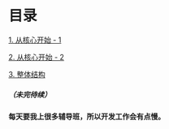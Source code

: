 # 目录
[1. 从核心开始 - 1](1.md)

[2. 从核心开始 - 2](2.md)

[3. 整体结构](3.md)
##### （未完待续）

<!-- #### 我是个初中生，每天要上课、写作业，所以开发工作会很慢。 -->
#### 每天要我上很多辅导班，所以开发工作会有点慢。